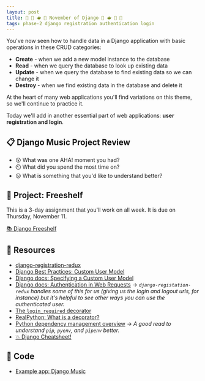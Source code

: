 ```yaml
---
layout: post
title: 🍁 🧣 🫖 🍂 November of Django 🍂 🫖 🧣 🍁
tags: phase-2 django registration authentication login
---
```


You've now seen how to handle data in a Django application with basic operations in these CRUD categories:

* **Create** - when we add a new model instance to the database
* **Read** - when we query the database to look up existing data
* **Update** - when we query the database to find existing data so we can change it
* **Destroy** - when we find existing data in the database and delete it

At the heart of many web applications you'll find variations on this theme, so we'll continue to practice it.

Today we'll add in another essential part of web applications: **user registration and login**.

## 📋 Django Music Project Review

* 😲 What was one AHA! moment you had?
* ⏲️ What did you spend the most time on?
* 😕 What is something that you'd like to understand better?

## 🎯 Project: Freeshelf

This is a 3-day assignment that you'll work on all week. It is due on Thursday, November 11.

[📚 Django Freeshelf](https://classroom.github.com/a/rj6QPWBR)

## 🔖 Resources

- [django-registration-redux](https://django-registration-redux.readthedocs.io/en/latest/index.html)
- [Django Best Practices: Custom User Model](https://learndjango.com/tutorials/django-custom-user-model)
- [Django docs: Specifying a Custom User Model](https://docs.djangoproject.com/en/3.2/topics/auth/customizing/#specifying-a-custom-user-model)
- [Django docs: Authentication in Web Requests](https://docs.djangoproject.com/en/3.2/topics/auth/default/#authentication-in-web-requests) -> _`django-registation-redux` handles some of this for us (giving us the login and logout urls, for instance) but it's helpful to see other ways you can use the authenticated user._
- [The `login_required` decorator](https://docs.djangoproject.com/en/3.2/topics/auth/default/#the-login-required-decorator)
- [RealPython: What is a decorator?](https://realpython.com/primer-on-python-decorators/)
- [Python dependency management overview](https://modelpredict.com/python-dependency-management-tools) -> _A good read to understand `pip`, `pyenv`, and `pipenv` better._
- [💥 Django Cheatsheet!](https://github.com/lucrae/django-cheat-sheet)

## 🦉 Code

- [Example app: Django Music](https://github.com/Momentum-Team-10/example-django-music)
